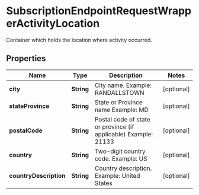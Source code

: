 

# SubscriptionEndpointRequestWrapperActivityLocation

Container which holds the location where activity occurred.

## Properties

| Name | Type | Description | Notes |
|------------ | ------------- | ------------- | -------------|
|**city** | **String** | City name.    Example: RANDALLSTOWN |  [optional] |
|**stateProvince** | **String** | State or Province name   Example: MD |  [optional] |
|**postalCode** | **String** | Postal code of state or province (if applicable)   Example: 21133 |  [optional] |
|**country** | **String** | Two-digit country code.   Example: US |  [optional] |
|**countryDescription** | **String** | Country description.   Example: United States |  [optional] |



